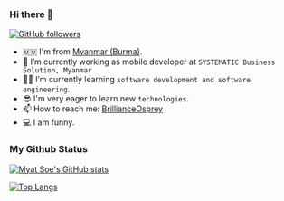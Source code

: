 ### Hi there 👋

[![GitHub followers](https://img.shields.io/github/followers/BrillianceOsprey?style=social)](https://img.shields.io/github/followers/BrillianceOsprey?style=social)

- 🇲🇲 I'm from [Myanmar (Burma)][country].
- 🏢 I’m currently working as mobile developer at `SYSTEMATIC Business Solution, Myanmar`
- 👨‍💻 I’m currently learning `software development and software engineering`.
- 😎 I'm very eager to learn new `technologies`.
- 📫 How to reach me: [BrillianceOsprey](brillianceosprey@gmail.com)
- 💻 I am funny.


### My Github Status

<!-- https://github.com/anuraghazra/github-readme-stats -->

[![Myat Soe's GitHub stats](https://github-readme-stats.vercel.app/api?username=BrillianceOsprey&theme=dracula&show_icons=true&locale=en)](https://github.com/BrillianceOsprey)

[![Top Langs](https://github-readme-stats.vercel.app/api/top-langs/?username=BrillianceOsprey&layout=compact&theme=dracula)](https://github.com/BrillianceOsprey)

[country]: https://en.wikipedia.org/wiki/Myanmar
